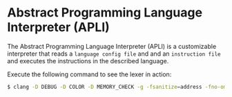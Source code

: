 # Abstract Programming Language Interpreter (APLI)
The Abstract Programming Language Interpreter (APLI) is a customizable interpreter that reads a `language config file` and and an `instruction file` and executes the instructions in the described language.

Execute the following command to see the lexer in action:
```bash
$ clang -D DEBUG -D COLOR -D MEMORY_CHECK -g -fsanitize=address -fno-omit-frame-pointer test/lexer/lex_test.c ; ./a.out; rm a.out;
```